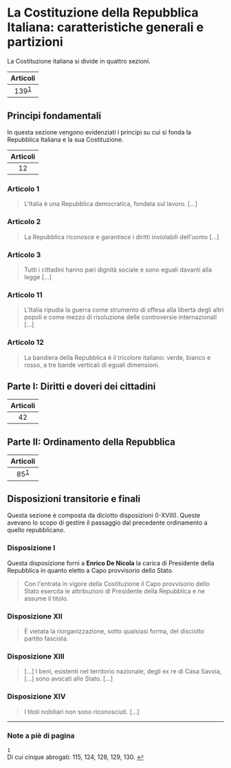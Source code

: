 # La Costituzione della Repubblica Italiana: caratteristiche generali e partizioni

La Costituzione italiana si divide in quattro sezioni.

| Articoli |
| :-: |
| 139<sup id="fn-ref-1">[1](#fn-1)</sup> |

## Principi fondamentali

In questa sezione vengono evidenziati i principi su cui si fonda la Repubblica
Italiana e la sua Costituzione.

| Articoli |
| :-: |
| 12 |

### Articolo 1

> L'Italia è una Repubblica democratica, fondata sul lavoro. [...]

### Articolo 2

> La Repubblica riconosce e garantisce i diritti inviolabili dell'uomo [...]

### Articolo 3

> Tutti i cittadini hanno pari dignità sociale e sono eguali davanti alla legge
> [...]

### Articolo 11

> L’Italia ripudia la guerra come strumento di offesa alla libertà degli altri
> popoli e come mezzo di risoluzione delle controversie internazionali [...]

### Articolo 12

> La bandiera della Repubblica è il tricolore italiano: verde, bianco e rosso, a
> tre bande verticali di eguali dimensioni.

## Parte I: Diritti e doveri dei cittadini

| Articoli |
| :-: |
| 42 |

## Parte II: Ordinamento della Repubblica

| Articoli |
| :-: |
| 85<sup id="fn-ref-1">[1](#fn-1)</sup> |

## Disposizioni transitorie e finali

Questa sezione è composta da diciotto disposizioni (I-XVIII). Queste avevano lo
scopo di gestire il passaggio dal precedente ordinamento a quello repubblicano.

### Disposizione I

Questa disposizione fornì a **Enrico De Nicola** la carica di Presidente della
Repubblica in quanto eletto a Capo provvisorio dello Stato.

> Con l'entrata in vigore della Costituzione il Capo provvisorio dello Stato
> esercita le attribuzioni di Presidente della Repubblica e ne assume il titolo.

### Disposizione XII

> È vietata la riorganizzazione, sotto qualsiasi forma, del disciolto partito
> fascista.

### Disposizione XIII

> [...] I beni, esistenti nel territorio nazionale, degli ex re di Casa Savoia,
> [...] sono avocati allo Stato. [...]

### Disposizione XIV

> I titoli nobiliari non sono riconosciuti. [...]

---

### Note a piè di pagina

<a id="fn-1">`1`</a>\
Di cui cinque abrogati: 115, 124, 128, 129, 130.
[↩](#fn-ref-1)
